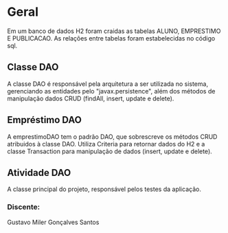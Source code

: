 # Geral
Em um banco de dados H2 foram craidas as tabelas ALUNO, EMPRESTIMO E PUBLICACAO. As relações entre tabelas foram estabelecidas no código sql.

## Classe DAO
A classe DAO é responsável pela arquitetura a ser utilizada no sistema, gerenciando as entidades pelo "javax.persistence", além dos métodos de manipulação dados CRUD (findAll, insert, update e delete).

## Empréstimo DAO
A emprestimoDAO tem o padrão DAO, que sobrescreve os métodos CRUD atribuidos à classe DAO. Utiliza Criteria para retornar dados do H2 e a classe Transaction para manipulação de dados (insert, update e delete).

## Atividade DAO
A classe principal do projeto, responsável pelos testes da aplicação.

### Discente:
Gustavo Miler Gonçalves Santos